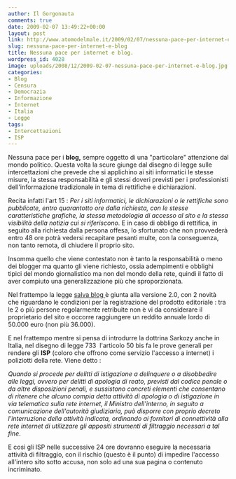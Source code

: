 ```yaml
---
author: Il Gorgonauta
comments: true
date: 2009-02-07 13:49:22+00:00
layout: post
link: http://www.atomodelmale.it/2009/02/07/nessuna-pace-per-internet-e-blog/
slug: nessuna-pace-per-internet-e-blog
title: Nessuna pace per internet e blog.
wordpress_id: 4028
image: uploads/2008/12/2009-02-07-nessuna-pace-per-internet-e-blog.jpg
categories:
- Blog
- Censura
- Democrazia
- Informazione
- Internet
- Italia
- Legge
tags:
- Intercettazioni
- ISP
---
```


Nessuna pace per i **blog,** sempre oggetto di una "particolare" attenzione dal mondo politico. Questa volta la scure giunge dal disegno di legge sulle intercettazioni che prevede che si applichino ai siti informatici le stesse misure, la stessa responsabilità e gli stessi doveri previsti per i professionisti dell'informazione tradizionale in tema di rettifiche e dichiarazioni.

Recita infatti l'art 15 : _Per i siti informatici, le dichiarazioni o le rettifiche sono pubblicate, entro quarantotto ore dalla richiesta, con le stesse caratteristiche grafiche, la stessa metodologia di accesso al sito e la stessa visibilità della notizia cui si riferiscono_. E in caso di obbligo di rettifica, in seguito alla richiesta dalla persona offesa, lo sfortunato che non provvederà entro 48 ore potrà vedersi recapitare pesanti multe, con la conseguenza, non tanto remota, di chiudere il proprio sito.

Insomma quello che viene contestato non è tanto la responsabilità o meno dei blogger ma quanto gli viene richiesto, ossia adempimenti e obblighi tipici del mondo giornalistico ma non del mondo della rete, quindi il fatto di aver compiuto una generalizzazione più che sproporzionata.

Nel frattempo la legge [salva blog ](/2008/12/04/ammazza-o-salva-blog/)è giunta alla versione 2.0, con 2 novità che riguardano le condizioni per la registrazione del prodotto editoriale : tra  le 2 o più persone regolarmente retribuite non è vi da considerare il proprietario del sito e occorre raggiungere un reddito annuale lordo di 50.000 euro (non più 36.000).

E nel frattempo mentre si pensa di introdurre la dottrina Sarkozy anche in Italia, nel disegno di legge 733  l'articolo 50 bis fa le prove generali per rendere gli **ISP** (coloro che offrono come servizio l'accesso a internet) i poliziotti della rete. Viene detto :

_Quando si procede per delitti di istigazione a delinquere o a disobbedire alle leggi, ovvero per delitti di apologia di reato, previsti dal codice penale o da altre disposizioni penali, e sussistono concreti elementi che consentano di ritenere che alcuno compia detta attività di apologia o di istigazione in via telematica sulla rete internet, il Ministro dell'interno, in seguito a comunicazione dell'autorità giudiziaria, può disporre con proprio decreto l'interruzione della attività indicata, ordinando ai fornitori di connettività alla rete internet di utilizzare gli appositi strumenti di filtraggio necessari a tal fine_.

E così gli ISP nelle successive 24 ore dovranno eseguire la necessaria attività di filtraggio, con il rischio (questo è il punto) di impedire l'accesso all'intero sito sotto accusa, non solo ad una sua pagina o contenuto incriminato.
